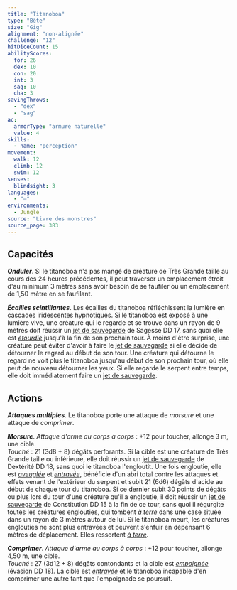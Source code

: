 ```yaml
---
title: "Titanoboa"
type: "Bête"
size: "Gig"
alignment: "non-alignée"
challenge: "12"
hitDiceCount: 15
abilityScores:
  for: 26
  dex: 10
  con: 20
  int: 3
  sag: 10
  cha: 3
savingThrows:
  - "dex"
  - "sag"
ac:
  armorType: "armure naturelle"
  value: 4
skills:
  - name: "perception"
movement:
  walk: 12
  climb: 12
  swim: 12
senses:
  blindsight: 3
languages:
  - "—"
environments:
  - Jungle
source: "Livre des monstres"
source_page: 383
---
```

## Capacités
_**Onduler**_. Si le titanoboa n'a pas mangé de créature de Très Grande taille au cours des 24 heures précédentes, il peut traverser un emplacement étroit d'au minimum 3 mètres sans avoir besoin de se faufiler ou un emplacement de 1,50 mètre en se faufilant.

_**Écailles scintillantes**_. Les écailles du titanoboa réfléchissent la lumière en cascades iridescentes hypnotiques. Si le titanoboa est exposé à une lumière vive, une créature qui le regarde et se trouve dans un rayon de 9 mètres doit réussir un [jet de sauvegarde](/utiliser-les-caracteristiques/#jets-de-sauvegarde) de Sagesse DD 17, sans quoi elle est [_étourdie_](/gerer-la-sante-du-personnage/#etourdi) jusqu'à la fin de son prochain tour. À moins d'être surprise, une créature peut éviter d'avoir à faire le [jet de sauvegarde](/utiliser-les-caracteristiques/#jets-de-sauvegarde) si elle décide de détourner le regard au début de son tour. Une créature qui détourne le regard ne voit plus le titanoboa jusqu'au début de son prochain tour, où elle peut de nouveau détourner les yeux. Si elle regarde le serpent entre temps, elle doit immédiatement faire un [jet de sauvegarde](/utiliser-les-caracteristiques/#jets-de-sauvegarde).

## Actions
_**Attaques multiples**_. Le titanoboa porte une attaque de _morsure_ et une attaque de _comprimer_.

_**Morsure**_. _Attaque d'arme au corps à corps_ : +12 pour toucher, allonge 3 m, une cible.  
_Touché_ : 21 (3d8 + 8) dégâts perforants. Si la cible est une créature de Très Grande taille ou inférieure, elle doit réussir un [jet de sauvegarde](/utiliser-les-caracteristiques/#jets-de-sauvegarde) de Dextérité DD 18, sans quoi le titanoboa l'engloutit. Une fois engloutie, elle est [_aveuglée_](/gerer-la-sante-du-personnage/#aveugle) et [_entravée_](/gerer-la-sante-du-personnage/#entrave), bénéficie d'un abri total contre les attaques et effets venant de l'extérieur du serpent et subit 21 (6d6) dégâts d'acide au début de chaque tour du titanoboa. Si ce dernier subit 30 points de dégâts ou plus lors du tour d'une créature qu'il a engloutie, il doit réussir un [jet de sauvegarde](/utiliser-les-caracteristiques/#jets-de-sauvegarde) de Constitution DD 15 à la fin de ce tour, sans quoi il régurgite toutes les créatures englouties, qui tombent [_à terre_](/gerer-la-sante-du-personnage/#a-terre) dans une case située dans un rayon de 3 mètres autour de lui. Si le titanoboa meurt, les créatures englouties ne sont plus entravées et peuvent s'enfuir en dépensant 6 mètres de déplacement. Elles ressortent [_à terre_](/gerer-la-sante-du-personnage/#a-terre).

_**Comprimer**_. _Attaque d'arme au corps à corps_ : +12 pour toucher, allonge 4,50 m, une cible.  
_Touché_ : 27 (3d12 + 8) dégâts contondants et la cible est [_empoignée_](/gerer-la-sante-du-personnage/#empoigne) (évasion DD 18). La cible est [_entravée_](/gerer-la-sante-du-personnage/#entrave) et le titanoboa incapable d'en comprimer une autre tant que l'empoignade se poursuit.
